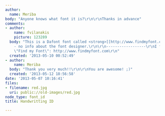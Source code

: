 ```yaml
---
author:
  name: Meriba
body: "Anyone knows what font it is?\r\n\r\nThanks in advance"
comments:
- author:
    name: fvilanakis
    picture: 123289
  body: "This is a Dafont font called <strong>[[http://www.findmyfont.com/index.php/fonts/font-preview?fset=Dafont-1&ffam=Dali%20-%20Regular&fid=5773a0271b0eaa8e5bbb03e92ac5a0c0&fsize=60&text=At%20the%20time%20I%20wrote%20these%20words%2C&wrap=2|Dali]]</strong>
    - no info about the font designer.\r\n\r\n------------------\r\nI found it using
    \"Find my Font\": http://www.findmyfont.com\r\n"
  created: '2013-05-10 00:52:49'
- author:
    name: Meriba
  body: "Thank you very much!!\r\n\r\nYou are awesome! ;)"
  created: '2013-05-12 18:56:58'
date: '2013-05-07 10:16:41'
files:
- filename: red.jpg
  uri: public://old-images/red.jpg
node_type: font_id
title: Handwritting ID

---
```


